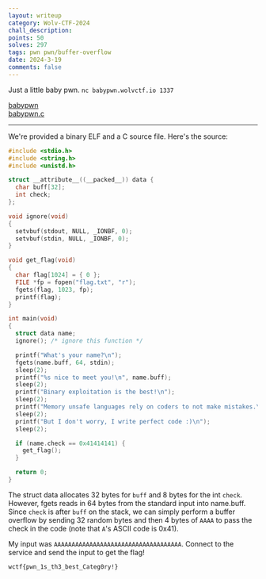 ```yaml
---
layout: writeup
category: Wolv-CTF-2024
chall_description:
points: 50
solves: 297
tags: pwn pwn/buffer-overflow
date: 2024-3-19
comments: false
---
```


Just a little baby pwn.
`nc babypwn.wolvctf.io 1337 `

[babypwn](https://github.com/Nightxade/ctf-writeups/blob/master/assets/CTFs/Wolv-CTF-2024/beginner/babypwn)  
[babypwn.c](https://github.com/Nightxade/ctf-writeups/blob/master/assets/CTFs/Wolv-CTF-2024/beginner/babypwn.c)  

---

We're provided a binary ELF and a C source file. Here's the source:  

```c
#include <stdio.h>
#include <string.h>
#include <unistd.h>

struct __attribute__((__packed__)) data {
  char buff[32];
  int check;
};

void ignore(void)
{
  setvbuf(stdout, NULL, _IONBF, 0);
  setvbuf(stdin, NULL, _IONBF, 0);
}

void get_flag(void)
{
  char flag[1024] = { 0 };
  FILE *fp = fopen("flag.txt", "r");
  fgets(flag, 1023, fp);
  printf(flag);
}

int main(void) 
{
  struct data name;
  ignore(); /* ignore this function */

  printf("What's your name?\n");
  fgets(name.buff, 64, stdin);
  sleep(2);
  printf("%s nice to meet you!\n", name.buff);
  sleep(2);
  printf("Binary exploitation is the best!\n");
  sleep(2);
  printf("Memory unsafe languages rely on coders to not make mistakes.\n");
  sleep(2);
  printf("But I don't worry, I write perfect code :)\n");
  sleep(2);

  if (name.check == 0x41414141) {
    get_flag();
  }

  return 0;
}

```

The struct data allocates 32 bytes for `buff` and 8 bytes for the int `check`. However, fgets reads in 64 bytes from the standard input into name.buff. Since `check` is after `buff` on the stack, we can simply perform a buffer overflow by sending 32 random bytes and then 4 bytes of `AAAA` to pass the check in the code (note that `A`'s ASCII code is 0x41).  

My input was `AAAAAAAAAAAAAAAAAAAAAAAAAAAAAAAAAAAA`. Connect to the service and send the input to get the flag!  

    wctf{pwn_1s_th3_best_Categ0ry!}